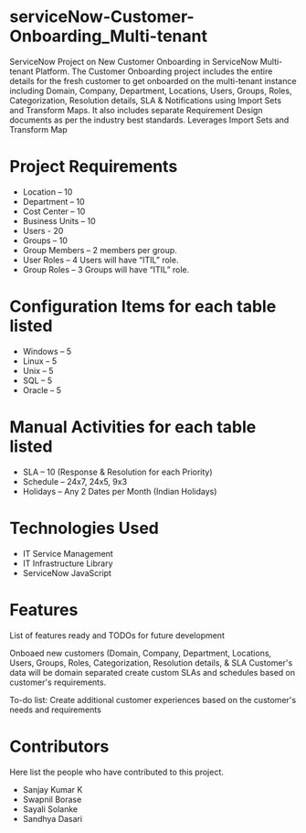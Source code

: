 # serviceNow-Customer-Onboarding_Multi-tenant
ServiceNow Project on New Customer Onboarding in ServiceNow Multi-tenant Platform.
The Customer Onboarding project includes the entire details for the fresh customer to get onboarded on the multi-tenant instance including Domain, Company,
Department, Locations, Users, Groups, Roles, Categorization, Resolution details, SLA & Notifications using Import Sets and Transform Maps. It also includes separate
Requirement Design documents as per the industry best standards. Leverages Import Sets and Transform Map

# Project Requirements 
* Location – 10  
* Department – 10  
* Cost Center – 10 
* Business Units – 10  
* Users - 20  
* Groups – 10 
* Group Members – 2 members per group.  
* User Roles – 4 Users will have “ITIL” role.  
* Group Roles – 3 Groups will have “ITIL” role.

# Configuration Items for each table listed
* Windows – 5  
* Linux – 5  
* Unix – 5  
* SQL – 5  
* Oracle – 5

# Manual Activities for each table listed
* SLA – 10 (Response & Resolution for each Priority)
* Schedule – 24x7, 24x5, 9x3 
* Holidays – Any 2 Dates per Month (Indian Holidays)

# Technologies Used
* IT Service Management
* IT Infrastructure Library
* ServiceNow JavaScript

# Features
List of features ready and TODOs for future development

Onboaed new customers (Domain, Company, Department, Locations, Users, Groups, Roles, Categorization, Resolution details, & SLA
Customer's data will be domain separated
create custom SLAs and schedules based on customer's requirements.

To-do list:
Create additional customer experiences based on the customer's needs and requirements

# Contributors
Here list the people who have contributed to this project.

* Sanjay Kumar K
* Swapnil Borase
* Sayali Solanke
* Sandhya Dasari
